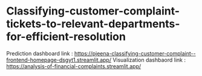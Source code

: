 # Classifying-customer-complaint-tickets-to-relevant-departments-for-efficient-resolution

Prediction dashboard link : https://pjeena-classifying-customer-complaint--frontend-homepage-dsgyt1.streamlit.app/
Visualization dashbaord link : https://analysis-of-financial-complaints.streamlit.app/
